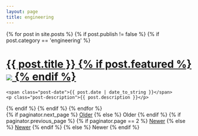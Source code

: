 ```yaml
---
layout: page
title: engineering
---
```


<div class="posts">
  {% for post in site.posts %}
   {% if post.publish != false %}
   {% if post.category == 'engineering' %}
  <div class="post">
    <h1 class="post-title">
      <a href="{{ site.baseurl }}{{ post.url }}">
        {{ post.title }}
        {% if post.featured %}
        <img class="portrait" src="{{ site.baseurl}}{{post.featured}}" />
        {% endif %}
      </a>
    </h1>

    <span class="post-date">{{ post.date | date_to_string }}</span>
    <p class="post-description">{{ post.description }}</p>

    
  </div>
 <div class="sep"></div>
  {% endif %}
  {% endif %}
  {% endfor %}
</div>

<div class="pagination">
  {% if paginator.next_page %}
    <a class="pagination-item older" href="{{ site.baseurl }}/page{{paginator.next_page}}">Older</a>
  {% else %}
    <span class="pagination-item older">Older</span>
  {% endif %}
  {% if paginator.previous_page %}
    {% if paginator.page == 2 %}
      <a class="pagination-item newer" href="{{ site.baseurl }}/">Newer</a>
    {% else %}
      <a class="pagination-item newer" href="{{ site.baseurl }}/page{{paginator.previous_page}}">Newer</a>
    {% endif %}
  {% else %}
    <span class="pagination-item newer">Newer</span>
  {% endif %}
</div>